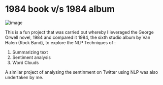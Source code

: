 # 1984 book v/s 1984 album

![image](https://user-images.githubusercontent.com/60063158/221178025-6f53999f-bf38-4e44-aa8d-d403ff0e53e5.png)


This is a fun project that was carried out whereby I leveraged the George Orwell novel, 1984 and compared it 1984, the sixth studio album by Van Halen (Rock Band), to explore the NLP Techniques of :

1. Summarizing text
2. Sentiment analysis
3. Word Clouds

A similar project of analysing the sentinment on Twitter using NLP was also undertaken by me.